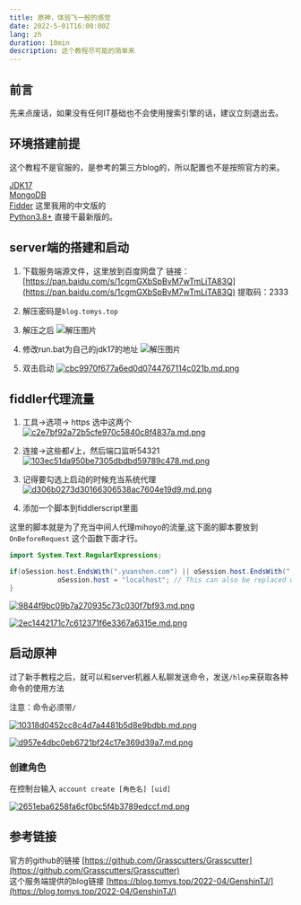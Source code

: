 ```yaml
---
title: 原神，体验飞一般的感觉
date: 2022-5-01T16:00:00Z
lang: zh
duration: 10min
description: 这个教程尽可能的简单来
---
```



## 前言

先来点废话，如果没有任何IT基础也不会使用搜索引擎的话，建议立刻退出去。

## 环境搭建前提

这个教程不是官服的，是参考的第三方blog的，所以配置也不是按照官方的来。

[JDK17](https://www.oracle.com/java/technologies/downloads/#jdk17-windows) <br>
[MongoDB](https://www.runoob.com/mongodb/mongodb-window-install.html) <br>
[Fidder](http://www.downza.cn/soft/234727.html) 这里我用的中文版的 <br>
[Python3.8+](https://www.python.org/downloads/) 直接干最新版的。

## server端的搭建和启动

1. 下载服务端源文件，这里放到百度网盘了
链接：[https://pan.baidu.com/s/1cgmGXbSpBvM7wTmLiTA83Q](https://pan.baidu.com/s/1cgmGXbSpBvM7wTmLiTA83Q)
提取码：2333

2. 解压密码是`blog.tomys.top`

3. 解压之后 ![解压图片](https://img.gejiba.com/images/dce2f5279b95c0b62cbf81a88fa79e97.png)

4. 修改run.bat为自己的jdk17的地址 ![解压图片](https://img.gejiba.com/images/03d4575c4a548ea0dca3cb0c624c2712.png)

5. 双击启动 [![cbc9970f677a6ed0d0744767114c021b.md.png](https://img.gejiba.com/images/cbc9970f677a6ed0d0744767114c021b.md.png)](https://img.gejiba.com/image/M5Z3s)

## fiddler代理流量

1. 工具->选项-> https 选中这两个 [![c2e7bf92a72b5cfe970c5840c8f4837a.md.png](https://img.gejiba.com/images/c2e7bf92a72b5cfe970c5840c8f4837a.md.png)](https://img.gejiba.com/image/M5h9i)

2. 连接->这些都√上，然后端口监听54321 [![103ec51da950be7305dbdbd59789c478.md.png](https://img.gejiba.com/images/103ec51da950be7305dbdbd59789c478.md.png)](https://img.gejiba.com/image/M5rL1)

3. 记得要勾选上启动的时候充当系统代理 [![d306b0273d30166306538ac7604e19d9.md.png](https://img.gejiba.com/images/d306b0273d30166306538ac7604e19d9.md.png)](https://img.gejiba.com/image/M5zlz)

4. 添加一个脚本到fiddlerscript里面

这里的脚本就是为了充当中间人代理mihoyo的流量,这下面的脚本要放到 `OnBeforeRequest` 这个函数下面才行。

```java
import System.Text.RegularExpressions;
```

```java
if(oSession.host.EndsWith(".yuanshen.com") || oSession.host.EndsWith(".hoyoverse.com") || oSession.host.EndsWith(".mihoyo.com")) {
            oSession.host = "localhost"; // This can also be replaced with another IP address.
}
```

[![9844f9bc09b7a270935c73c030f7bf93.md.png](https://img.gejiba.com/images/9844f9bc09b7a270935c73c030f7bf93.md.png)](https://img.gejiba.com/image/M5kI5)

[![2ec1442171c7c612371f6e3367a6315e.md.png](https://img.gejiba.com/images/2ec1442171c7c612371f6e3367a6315e.md.png)](https://img.gejiba.com/image/M5big)

## 启动原神

过了新手教程之后，就可以和server机器人私聊发送命令，发送`/hlep`来获取各种命令的使用方法

注意：命令必须带`/`

[![10318d0452cc8c4d7a4481b5d8e9bdbb.md.png](https://img.gejiba.com/images/10318d0452cc8c4d7a4481b5d8e9bdbb.md.png)](https://img.gejiba.com/image/M5Hby)

[![d957e4dbc0eb6721bf24c17e369d39a7.md.png](https://img.gejiba.com/images/d957e4dbc0eb6721bf24c17e369d39a7.md.png)](https://img.gejiba.com/image/M5vZB)

### 创建角色

在控制台输入 `account create [角色名] [uid]`

[![2651eba6258fa6cf0bc5f4b3789edccf.md.png](https://img.gejiba.com/images/2651eba6258fa6cf0bc5f4b3789edccf.md.png)](https://img.gejiba.com/image/M50Uv)

## 参考链接

官方的github的链接 [https://github.com/Grasscutters/Grasscutter](https://github.com/Grasscutters/Grasscutter) <br>
这个服务端提供的blog链接 [https://blog.tomys.top/2022-04/GenshinTJ/](https://blog.tomys.top/2022-04/GenshinTJ/)
